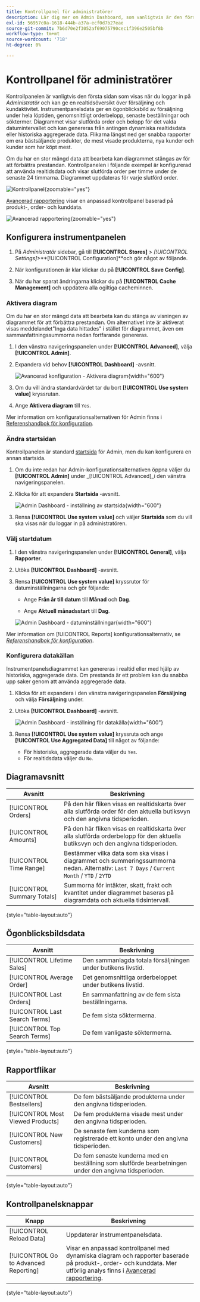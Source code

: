 ```yaml
---
title: Kontrollpanel för administratörer
description: Lär dig mer om Admin Dashboard, som vanligtvis är den första sidan som visas när du loggar in.
exl-id: 56957c0a-1618-444b-a37a-ecf0d7b27eae
source-git-commit: 7b6d70e2f3052af69075790cec1f396e2505bf8b
workflow-type: tm+mt
source-wordcount: '718'
ht-degree: 0%

---
```


# Kontrollpanel för administratörer

Kontrollpanelen är vanligtvis den första sidan som visas när du loggar in på _Administratör_ och kan ge en realtidsöversikt över försäljning och kundaktivitet. Instrumentpanelsdata ger en ögonblicksbild av försäljning under hela löptiden, genomsnittligt orderbelopp, senaste beställningar och söktermer. Diagrammet visar slutförda order och belopp för det valda datumintervallet och kan genereras från antingen dynamiska realtidsdata eller historiska aggregerade data. Flikarna längst ned ger snabba rapporter om era bästsäljande produkter, de mest visade produkterna, nya kunder och kunder som har köpt mest.

Om du har en stor mängd data att bearbeta kan diagrammet stängas av för att förbättra prestandan. Kontrollpanelen i följande exempel är konfigurerad att använda realtidsdata och visar slutförda order per timme under de senaste 24 timmarna. Diagrammet uppdateras för varje slutförd order.

![Kontrollpanel](./assets/dashboard-full.png){zoomable=&quot;yes&quot;}

[Avancerad rapportering](business-intelligence.md#advanced-reporting) visar en anpassad kontrollpanel baserad på produkt-, order- och kunddata.

![Avancerad rapportering](./assets/dashboard-advanced-reporting.png){zoomable=&quot;yes&quot;}

## Konfigurera instrumentpanelen

1. På _Administratör_ sidebar, gå till **[!UICONTROL Stores]** > _[!UICONTROL Settings]_>**[!UICONTROL Configuration]**och gör något av följande.

1. När konfigurationen är klar klickar du på **[!UICONTROL Save Config]**.

1. När du har sparat ändringarna klickar du på **[!UICONTROL Cache Management]** och uppdatera alla ogiltiga cacheminnen.

### Aktivera diagram

Om du har en stor mängd data att bearbeta kan du stänga av visningen av diagrammet för att förbättra prestandan. Om alternativet inte är aktiverat visas meddelandet&quot;Inga data hittades&quot; i stället för diagrammet, även om sammanfattningssummorna nedan fortfarande genereras.

1. I den vänstra navigeringspanelen under **[!UICONTROL Advanced]**, välja **[!UICONTROL Admin]**.

1. Expandera vid behov **[!UICONTROL Dashboard]** -avsnitt.

   ![Avancerad konfiguration - Aktivera diagram](./assets/admin-dashboard-config.png){width="600"}

1. Om du vill ändra standardvärdet tar du bort **[!UICONTROL Use system value]** kryssrutan.

1. Ange **Aktivera diagram** till `Yes`.

Mer information om konfigurationsalternativen för Admin finns i [Referenshandbok för konfiguration](../configuration-reference/advanced/admin.md).

### Ändra startsidan

Kontrollpanelen är standard [startsida](../configuration-reference/advanced/admin.md) för Admin, men du kan konfigurera en annan startsida.

1. Om du inte redan har Admin-konfigurationsalternativen öppna väljer du **[!UICONTROL Admin]** under _[!UICONTROL Advanced]_i den vänstra navigeringspanelen.

1. Klicka för att expandera **Startsida** -avsnitt.

   ![Admin Dashboard - inställning av startsida](./assets/admin-startup-page.png){width="600"}

1. Rensa **[!UICONTROL Use system value]** och väljer **Startsida** som du vill ska visas när du loggar in på administratören.

### Välj startdatum

1. I den vänstra navigeringspanelen under **[!UICONTROL General]**, välja **Rapporter**.

1. Utöka **[!UICONTROL Dashboard]** -avsnitt.

1. Rensa **[!UICONTROL Use system value]** kryssrutor för datuminställningarna och gör följande:

   - Ange **Från år till datum** till **Månad** och **Dag**.

   - Ange **Aktuell månadsstart** till **Dag**.

   ![Admin Dashboard - datuminställningar](./assets/reports-dashboard.png){width="600"}

Mer information om [!UICONTROL Reports] konfigurationsalternativ, se [_Referenshandbok för konfiguration_](../configuration-reference/general/reports.md).

### Konfigurera datakällan

Instrumentpanelsdiagrammet kan genereras i realtid eller med hjälp av historiska, aggregerade data. Om prestanda är ett problem kan du snabba upp saker genom att använda aggregerade data.

1. Klicka för att expandera i den vänstra navigeringspanelen **Försäljning** och välja **Försäljning** under.

1. Utöka **[!UICONTROL Dashboard]** -avsnitt.

   ![Admin Dashboard - inställning för datakälla](./assets/config-sales-dashboard.png){width="600"}

1. Rensa **[!UICONTROL Use system value]** kryssruta och ange **[!UICONTROL Use Aggregated Data]** till något av följande:

   - För historiska, aggregerade data väljer du `Yes`.
   - För realtidsdata väljer du `No`.

## Diagramavsnitt

| Avsnitt | Beskrivning |
|--- |--- |
| [!UICONTROL Orders] | På den här fliken visas en realtidskarta över alla slutförda order för den aktuella butiksvyn och den angivna tidsperioden. |
| [!UICONTROL Amounts] | På den här fliken visas en realtidskarta över alla slutförda orderbelopp för den aktuella butiksvyn och den angivna tidsperioden. |
| [!UICONTROL Time Range] | Bestämmer vilka data som ska visas i diagrammet och summeringssummorna nedan. Alternativ: `Last 7 Days` / `Current Month` / `YTD` / `2YTD` |
| [!UICONTROL Summary Totals] | Summorna för intäkter, skatt, frakt och kvantitet under diagrammet baseras på diagramdata och aktuella tidsintervall. |

{style="table-layout:auto"}

## Ögonblicksbildsdata

| Avsnitt | Beskrivning |
|--- |--- |
| [!UICONTROL Lifetime Sales] | Den sammanlagda totala försäljningen under butikens livstid. |
| [!UICONTROL Average Order] | Det genomsnittliga orderbeloppet under butikens livstid. |
| [!UICONTROL Last Orders] | En sammanfattning av de fem sista beställningarna. |
| [!UICONTROL Last Search Terms] | De fem sista söktermerna. |
| [!UICONTROL Top Search Terms] | De fem vanligaste söktermerna. |

{style="table-layout:auto"}

## Rapportflikar

| Avsnitt | Beskrivning |
|--- |--- |
| [!UICONTROL Bestsellers] | De fem bästsäljande produkterna under den angivna tidsperioden. |
| [!UICONTROL Most Viewed Products] | De fem produkterna visade mest under den angivna tidsperioden. |
| [!UICONTROL New Customers] | De senaste fem kunderna som registrerade ett konto under den angivna tidsperioden. |
| [!UICONTROL Customers] | De fem senaste kunderna med en beställning som slutförde bearbetningen under den angivna tidsperioden. |

{style="table-layout:auto"}

## Kontrollpanelsknappar

| Knapp | Beskrivning |
|--- |--- |
| [!UICONTROL Reload Data] | Uppdaterar instrumentpanelsdata. |
| [!UICONTROL Go to Advanced Reporting] | Visar en anpassad kontrollpanel med dynamiska diagram och rapporter baserade på produkt-, order- och kunddata. Mer utförlig analys finns i [Avancerad rapportering](business-intelligence.md#advanced-reporting). |

{style="table-layout:auto"}
